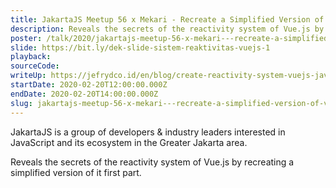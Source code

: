 ```yaml
---
title: JakartaJS Meetup 56 x Mekari - Recreate a Simplified Version of Vue.js Reactivity
description: Reveals the secrets of the reactivity system of Vue.js by recreating a simplified version of it first part.
poster: /talk/2020/jakartajs-meetup-56-x-mekari---recreate-a-simplified-version-of-vuejs-reactivity.jpg
slide: https://bit.ly/dek-slide-sistem-reaktivitas-vuejs-1
playback: 
sourceCode: 
writeUp: https://jefrydco.id/en/blog/create-reactivity-system-vuejs-javascript-part-1
startDate: 2020-02-20T12:00:00.000Z
endDate: 2020-02-20T14:00:00.000Z
slug: jakartajs-meetup-56-x-mekari---recreate-a-simplified-version-of-vuejs-reactivity
---
```


JakartaJS is a group of developers & industry leaders interested in JavaScript and its ecosystem in the Greater Jakarta area.

Reveals the secrets of the reactivity system of Vue.js by recreating a simplified version of it first part.
